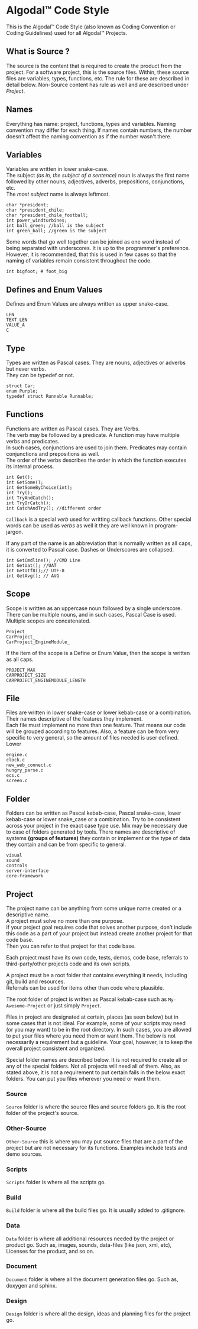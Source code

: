 # Algodal™ Code Style

This is the Algodal™ Code Style (also known as Coding Convention or Coding Guidelines) 
used for all Algodal™ Projects.

## What is Source ?

The source is the content that is required to create the product from the project.  For a software project,
this is the source files.  Within, these source files are variables, types, functions, etc.  The rule for these
are described in detail below.  Non-Source content has rule as well and are described under _Project_.

## Names

Everything has name: project, functions, types and variables.  Naming convention may differ for each thing.
If names contain numbers, the number doesn't affect the naming convention as if the number wasn't there.

## Variables

Variables are written in lower snake-case.  
The subject *(as in, the subject of a sentence)* noun is always the first name followed by 
other nouns, adjectives, adverbs, prepositions, conjunctions, etc.  
The *most subject* name is always leftmost.

```
char *president;
char *president_chile;
char *president_chile_football;
int power_windturbines;
int ball_green; //ball is the subject
int green_ball; //green is the subject
```

Some words that go well together can be joined as one word instead of being separated with underscores.
It is up to the programmer's preference.  However, it is recommended, that this is used in few cases so that
the naming of variables remain consistent throughout the code.

```
int bigfoot; # foot_big
```


## Defines and Enum Values

Defines and Enum Values are always written as upper snake-case.

```
LEN
TEXT_LEN
VALUE_A
C
```

## Type

Types are written as Pascal cases.  They are nouns, adjectives or adverbs but never verbs.  
They can be typedef or not.

```
struct Car;
enum Purple;
typedef struct Runnable Runnable;
```

## Functions

Functions are written as Pascal cases.  They are Verbs.  
The verb may be followed by a predicate.  A function may have multiple verbs and predicates.  
In such cases, conjunctions are used to join them.  Predicates may contain conjunctions and prepositions as well.  
The order of the verbs describes the order in which the function executes its internal process.

```
int Get();
int GetSome();
int GetSomeByChoice(int);
int Try();
int TryAndCatch();
int TryOrCatch();
int CatchAndTry(); //different order
```

`Callback` is a special *verb* used for writting callback functions.  Other special words can be used
as *verbs* as well it they are well known in program-jargon.

If any part of the name is an abbreviation that is normally written as all caps, it is converted to
Pascal case.  Dashes or Underscores are collapsed.

```
int GetCmdline(); //CMD Line
int GetUat(); //UAT
int GetUtf8();// UTF-8
int GetAvg(); // AVG
```

## Scope

Scope is written as an uppercase noun followed by a single underscore.  
There can be multiple nouns, and in such cases, Pascal Case is used.  Multiple scopes are concatenated.

```
Project_
CarProject_
CarProject_EngineModule_
```

If the item of the scope is a Define or Enum Value, then the scope is written as all caps.

```
PROJECT_MAX
CARPROJECT_SIZE
CARPROJECT_ENGINEMODULE_LENGTH
```

## File

Files are written in lower snake-case or lower kebab-case or a combination.
Their names descriptive of the features they implement.  
Each file must implement no more than one feature.  That means our code will be grouped according to features.
Also, a feature can be from very specific to very general, so the amount of files needed is user defined.
Lower

```
engine.c
clock.c
new_web_connect.c
hungry_parse.c
ecs.c
screen.c
```

## Folder

Folders can be written as Pascal kebab-case, Pascal snake-case, lower kebab-case or lower snake_case or 
a combination. Try to be consistent across your project in the exact case type use.  Mix may be necessary
due to case of folders generated by tools. There names are 
descriptive of systems **(groups of features)** they contain or implement or the type of data they contain
and can be from specific to general. 

```
visual
sound
controls
server-interface
core-framework
```

## Project

The project name can be anything from some unique name created or a descriptive name.  
A project must solve no more than one purpose.  
If your project goal requires code that solves another purpose, 
don’t include this code as a part of your project but instead create another project for that code base.  
Then you can refer to that project for that code base.

Each project must have its own code, tests, demos, code base, referrals to third-party/other projects code 
and its own scripts.

A project must be a root folder that contains everything it needs, including git, build and resources.  
Referrals can be used for items other than code where plausible.

The root folder of project is written as Pascal kebab-case such as `My-Awesome-Project` or just simply `Project`.

Files in project are designated at certain, places (as seen below) but in some cases that is not ideal.
For example, some of your scripts may need (or you may want) to be in the root directory.  In such cases, you
are allowed to put your files where you need them or want them.  The below is not necessarily a requirement
but a guideline.  Your goal, however, is to keep the overall project consistent and organized.

Special folder names are described below.
It is not required to create all or any of the special folders.  Not all projects will need all of them.
Also, as stated above, it is not a requirement to put certain fails in the below exact folders.  You can put
you files wherever you need or want them.

### Source

`Source` folder is where the source files and source folders go.  It is the root folder of the project's source.

### Other-Source

`Other-Source` this is where you may put source files that are a part of the project but are not necessary for its
functions.  Examples include tests and demo sources.

### Scripts

`Scripts` folder is where all the scripts go.

### Build

`Build` folder is where all the build files go.  It is usually added to .gitignore.

### Data

`Data` folder is where all additional resources needed by the project or product go.  Such as, 
images, sounds, data-files (like json, xml, etc), Licenses for the product, and so on.

### Document

`Document` folder is where all the document generation files go.  Such as,
doxygen and sphinx.

### Design

`Design` folder is where all the design, ideas and planning files for the project go.







